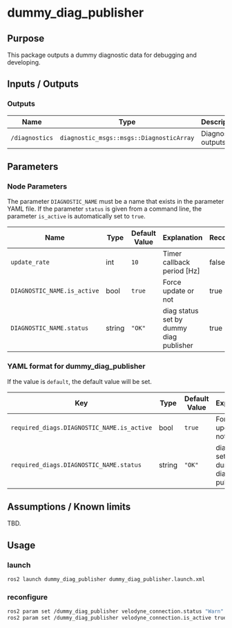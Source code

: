 # dummy_diag_publisher

## Purpose

This package outputs a dummy diagnostic data for debugging and developing.

## Inputs / Outputs

### Outputs

| Name           | Type                                     | Description         |
| -------------- | ---------------------------------------- | ------------------- |
| `/diagnostics` | `diagnostic_msgs::msgs::DiagnosticArray` | Diagnostics outputs |

## Parameters

### Node Parameters

The parameter `DIAGNOSTIC_NAME` must be a name that exists in the parameter YAML file. If the parameter `status` is given from a command line, the parameter `is_active` is automatically set to `true`.

| Name                        | Type   | Default Value | Explanation                             | Reconfigurable |
| --------------------------- | ------ | ------------- | --------------------------------------- | -------------- |
| `update_rate`               | int    | `10`          | Timer callback period [Hz]              | false          |
| `DIAGNOSTIC_NAME.is_active` | bool   | `true`        | Force update or not                     | true           |
| `DIAGNOSTIC_NAME.status`    | string | `"OK"`        | diag status set by dummy diag publisher | true           |

### YAML format for dummy_diag_publisher

If the value is `default`, the default value will be set.

| Key                                        | Type   | Default Value | Explanation                             |
| ------------------------------------------ | ------ | ------------- | --------------------------------------- |
| `required_diags.DIAGNOSTIC_NAME.is_active` | bool   | `true`        | Force update or not                     |
| `required_diags.DIAGNOSTIC_NAME.status`    | string | `"OK"`        | diag status set by dummy diag publisher |

## Assumptions / Known limits

TBD.

## Usage

### launch

```sh
ros2 launch dummy_diag_publisher dummy_diag_publisher.launch.xml
```

### reconfigure

```sh
ros2 param set /dummy_diag_publisher velodyne_connection.status "Warn"
ros2 param set /dummy_diag_publisher velodyne_connection.is_active true
```
